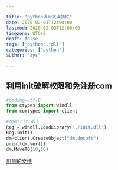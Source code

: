 ```yaml
---

title: "python调用大漠插件"
date: 2020-02-03T12:00:00
lastmod: 2020-02-03T12:00:00
timezone: UTC+8
draft: false
tags: ["python","dll"]
categories: ["python"]
author: "zys"

---
```



## 利用init破解权限和免注册com

```python
#coding=utf-8
from ctypes import windll
from comtypes import client

#加载init.dll
Reg = windll.LoadLibrary("./init.dll")
Reg.init()
dm=client.CreateObject("dm.dmsoft")
print(dm.ver())
dm.MoveTO(10,10)
```
[用到的文件](https://www.123pan.com/s/wlTrVv-LfoJ)

